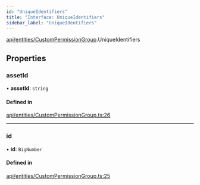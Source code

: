 ```yaml
---
id: "UniqueIdentifiers"
title: "Interface: UniqueIdentifiers"
sidebar_label: "UniqueIdentifiers"
---
```


[api/entities/CustomPermissionGroup](../../../../../modules/API/Entities/CustomPermissionGroup/CustomPermissionGroup.md).UniqueIdentifiers

## Properties

### assetId

• **assetId**: `string`

#### Defined in

[api/entities/CustomPermissionGroup.ts:26](https://github.com/PolymeshAssociation/polymesh-sdk/blob/c8da9dfce/src/api/entities/CustomPermissionGroup.ts#L26)

___

### id

• **id**: `BigNumber`

#### Defined in

[api/entities/CustomPermissionGroup.ts:25](https://github.com/PolymeshAssociation/polymesh-sdk/blob/c8da9dfce/src/api/entities/CustomPermissionGroup.ts#L25)
